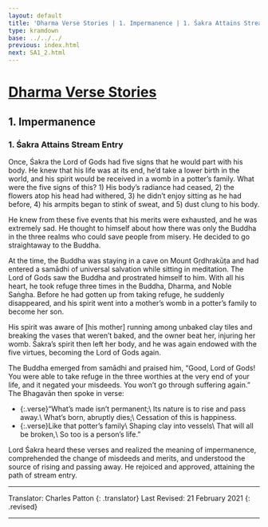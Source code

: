 ```yaml
---
layout: default
title: 'Dharma Verse Stories | 1. Impermanence | 1. Śakra Attains Stream Entry'
type: kramdown
base: ../../../
previous: index.html
next: SA1_2.html
---
```


# [Dharma Verse Stories](index.html)
## 1. Impermanence
### 1. Śakra Attains Stream Entry

Once, Śakra the Lord of Gods had five signs that he would part with his body. He knew that his life was at its end, he’d take a lower birth in the world, and his spirit would be received in a womb in a potter’s family. What were the five signs of this? 1) His body’s radiance had ceased, 2) the flowers atop his head had withered, 3) he didn’t enjoy sitting as he had before, 4) his armpits began to stink of sweat, and 5) dust clung to his body.

He knew from these five events that his merits were exhausted, and he was extremely sad. He thought to himself about how there was only the Buddha in the three realms who could save people from misery. He decided to go straightaway to the Buddha.

At the time, the Buddha was staying in a cave on Mount Gṛdhrakūṭa and had entered a samādhi of universal salvation while sitting in meditation. The Lord of Gods saw the Buddha and prostrated himself to him. With all his heart, he took refuge three times in the Buddha, Dharma, and Noble Saṅgha. Before he had gotten up from taking refuge, he suddenly disappeared, and his spirit went into a mother’s womb in a potter’s family to become her son.

His spirit was aware of [his mother] running among unbaked clay tiles and breaking the vases that weren’t baked, and the owner beat her, injuring her womb. Śakra’s spirit then left her body, and he was again endowed with the five virtues, becoming the Lord of Gods again.

The Buddha emerged from samādhi and praised him, “Good, Lord of Gods! You were able to take refuge in the three worthies at the very end of your life, and it negated your misdeeds. You won’t go through suffering again.”
The Bhagavān then spoke in verse:

* {:.verse}“What’s made isn’t permanent;\\
Its nature is to rise and pass away.\\
What’s born, abruptly dies;\\
Cessation of this is happiness.
* {:.verse}Like that potter’s family\\
Shaping clay into vessels\\
That will all be broken,\\
So too is a person’s life.”

Lord Śakra heard these verses and realized the meaning of impermanence, comprehended the change of misdeeds and merits, and understood the source of rising and passing away. He rejoiced and approved, attaining the path of stream entry.

---

Translator: Charles Patton
{: .translator}
Last Revised: 21 February 2021
{: .revised}

---
